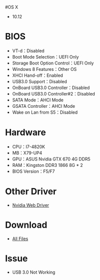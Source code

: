 #OS X
- 10.12

# BIOS
- VT-d：Disabled
- Boot Mode Selection：UEFI Only
- Storage Boot Option Control：UEFI Only
- Windows 8 Features：Other OS
- XHCI Hand-off：Enabled
- USB3.0 Support：Disabled
- OnBoard USB3.0 Controller：Disabled
- OnBoard USB3.0 Controller#2：Disabled
- SATA Mode：AHCI Mode
- GSATA Controller：AHCI Mode
- Wake on Lan from S5：Disabled

# Hardware
- CPU：I7-4820K
- MB：X79-UP4
- GPU：ASUS Nvidia GTX 670 4G DDR5
- RAM：Kingston DDR3 1866 8G * 2
- BIOS Version：F5/F7

# Other Driver
* [Nvidia Web Driver](http://us.download.nvidia.com/Mac/Quadro_Certified/367.15.10.05f01/WebDriver-367.15.10.05f01.pkg)

# Download
* [All Files](https://bitbucket.org/ChengYouFang/customac/downloads/X79-UP4_macOS%20Sierra.zip)

# Issue
* USB 3.0 Not Working 